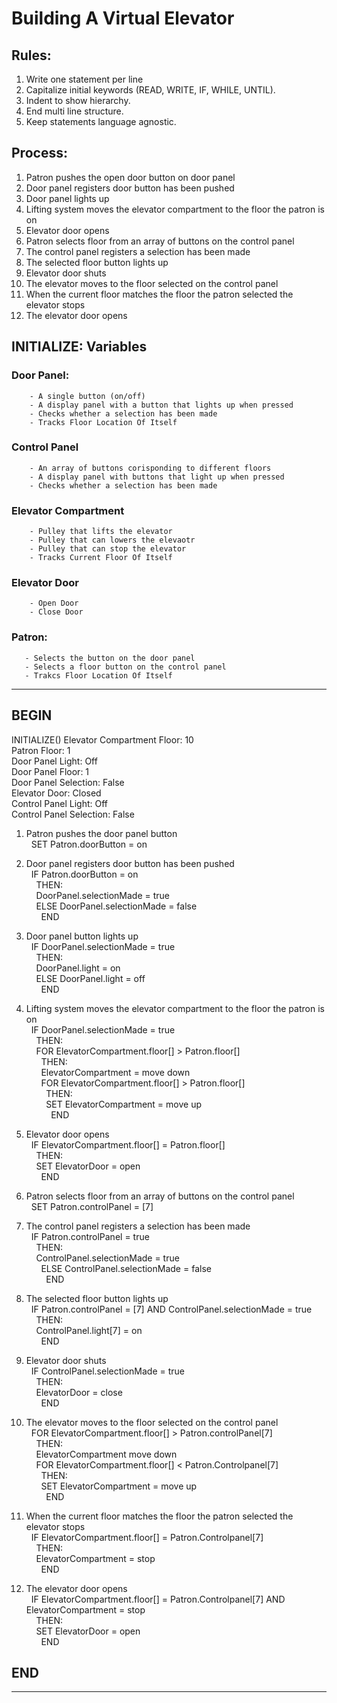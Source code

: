 # Building A Virtual Elevator 

## Rules:
1. Write one statement per line
2. Capitalize initial keywords (READ, WRITE, IF, WHILE, UNTIL).
3. Indent to show hierarchy.
4. End multi line structure.
5. Keep statements language agnostic.

## Process:
 
1. Patron pushes the open door button on door panel
2. Door panel registers door button has been pushed
3. Door panel lights up 
4. Lifting system moves the elevator compartment to the floor the patron is on
5. Elevator door opens 
6. Patron selects floor from an array of buttons on the control panel 
7. The control panel registers a selection has been made 
8. The selected floor button lights up 
9. Elevator door shuts
10. The elevator moves to the floor selected on the control panel 
11. When the current floor matches the floor the patron selected the elevator stops    
12. The elevator door opens 

## INITIALIZE: Variables

  ### Door Panel:
        - A single button (on/off) 
        - A display panel with a button that lights up when pressed 
        - Checks whether a selection has been made
        - Tracks Floor Location Of Itself
     
  ### Control Panel 
        - An array of buttons corisponding to different floors
        - A display panel with buttons that light up when pressed
        - Checks whether a selection has been made
        
  ### Elevator Compartment 
        - Pulley that lifts the elevator
        - Pulley that can lowers the elevaotr 
        - Pulley that can stop the elevator
        - Tracks Current Floor Of Itself
        
  ### Elevator Door
        - Open Door
        - Close Door
    
   ### Patron:
       - Selects the button on the door panel 
       - Selects a floor button on the control panel
       - Trakcs Floor Location Of Itself
    
---------------------------------------------------------------
## BEGIN


INITIALIZE()
Elevator Compartment Floor: 10 <br>
Patron Floor: 1 <br>
Door Panel Light: Off <br>
Door Panel Floor: 1 <br>
Door Panel Selection: False <br>
Elevator Door: Closed <br>
Control Panel Light: Off <br>
Control Panel Selection: False <br>
  
1. Patron pushes the door panel button <br>
&nbsp; SET Patron.doorButton = on
  
2. Door panel registers door button has been pushed <br>
&nbsp; IF Patron.doorButton = on <br>
&nbsp; &nbsp; THEN: <br>
&nbsp; &nbsp; DoorPanel.selectionMade = true <br>
&nbsp; &nbsp; ELSE DoorPanel.selectionMade = false <br>
&nbsp; &nbsp; &nbsp; END
  
3. Door panel button lights up <br>
&nbsp; IF DoorPanel.selectionMade = true <br>
&nbsp; &nbsp; THEN: <br>
&nbsp; &nbsp; DoorPanel.light = on <br>
&nbsp; &nbsp; ELSE DoorPanel.light = off <br>
&nbsp; &nbsp; &nbsp; END
  
4. Lifting system moves the elevator compartment to the floor the patron is on <br>
&nbsp; IF DoorPanel.selectionMade = true <br>
&nbsp; &nbsp; THEN: <br>
&nbsp; &nbsp; FOR ElevatorCompartment.floor[] > Patron.floor[] <br>
&nbsp; &nbsp; &nbsp; THEN: <br>
&nbsp; &nbsp; &nbsp; ElevatorCompartment = move down <br>
&nbsp; &nbsp; &nbsp; FOR ElevatorCompartment.floor[] > Patron.floor[] <br>
&nbsp; &nbsp; &nbsp; &nbsp; THEN: <br>
&nbsp; &nbsp; &nbsp; &nbsp; SET ElevatorCompartment = move up <br>
&nbsp; &nbsp; &nbsp; &nbsp; &nbsp; END
  
5. Elevator door opens <br>
&nbsp; IF ElevatorCompartment.floor[] = Patron.floor[] <br>
&nbsp; &nbsp; THEN: <br>
&nbsp; &nbsp; SET ElevatorDoor = open <br>
&nbsp; &nbsp; &nbsp; END
   
6. Patron selects floor from an array of buttons on the control panel <br>
&nbsp; SET Patron.controlPanel = [7] <br>
   
7. The control panel registers a selection has been made <br>
&nbsp; IF Patron.controlPanel = true <br>
&nbsp; &nbsp; THEN: <br>
&nbsp; &nbsp; ControlPanel.selectionMade = true <br>
&nbsp; &nbsp; &nbsp; ELSE ControlPanel.selectionMade = false <br>
&nbsp; &nbsp; &nbsp; &nbsp; END
   
8. The selected floor button lights up <br>
&nbsp; IF Patron.controlPanel = [7] AND ControlPanel.selectionMade = true <br>
&nbsp; &nbsp; THEN: <br>
&nbsp; &nbsp; ControlPanel.light[7] = on <br>
&nbsp; &nbsp; &nbsp; END
  
9. Elevator door shuts <br>
&nbsp; IF ControlPanel.selectionMade = true <br>
&nbsp; &nbsp; THEN: <br>
&nbsp; &nbsp; ElevatorDoor = close <br>
&nbsp; &nbsp; &nbsp; END
  
10. The elevator moves to the floor selected on the control panel <br>
&nbsp; FOR ElevatorCompartment.floor[] > Patron.controlPanel[7] <br>
&nbsp; &nbsp; THEN: <br>
&nbsp; &nbsp; ElevatorCompartment move down <br>
&nbsp; &nbsp; FOR ElevatorCompartment.floor[] < Patron.Controlpanel[7] <br>
&nbsp; &nbsp; &nbsp; THEN: <br>
&nbsp; &nbsp; &nbsp; SET ElevatorCompartment = move up <br>
&nbsp; &nbsp; &nbsp; &nbsp; END
   
11. When the current floor matches the floor the patron selected the elevator stops <br>
&nbsp; IF ElevatorCompartment.floor[] = Patron.Controlpanel[7] <br>
&nbsp; &nbsp; THEN: <br>
&nbsp; &nbsp; ElevatorCompartment = stop <br>
&nbsp; &nbsp; &nbsp; END
   
12. The elevator door opens <br>
&nbsp; IF ElevatorCompartment.floor[] = Patron.Controlpanel[7] AND ElevatorCompartment = stop <br>
&nbsp; &nbsp; THEN: <br>
&nbsp; &nbsp; SET ElevatorDoor = open <br>
&nbsp; &nbsp; &nbsp; END
   
   
## END
-----------------------------------------------------------------
